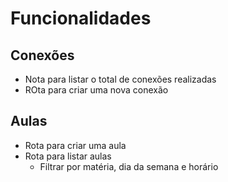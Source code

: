 # Funcionalidades

## Conexões

- Nota para listar o total de conexões realizadas
- ROta para criar uma nova conexão

## Aulas

- Rota para criar uma aula
- Rota para listar aulas
  - Filtrar por matéria, dia da semana e horário
